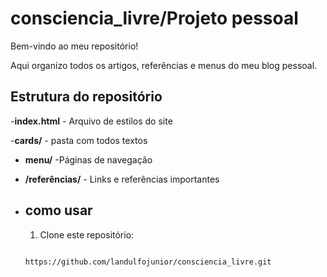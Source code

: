# consciencia_livre/Projeto pessoal 
Bem-vindo ao meu repositório!

Aqui organizo todos os artigos, referências e menus do meu blog pessoal.

## Estrutura do repositório 

-**index.html** - Arquivo de estilos do site

-**cards/** - pasta com todos textos

- **menu/** -Páginas de navegação
- **/referências/** - Links e referências importantes

- ## como usar

  1. Clone este repositório:
  ```bash git clone

  https://github.com/landulfojunior/consciencia_livre.git
